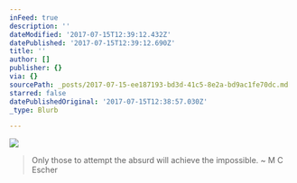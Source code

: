 ```yaml
---
inFeed: true
description: ''
dateModified: '2017-07-15T12:39:12.432Z'
datePublished: '2017-07-15T12:39:12.690Z'
title: ''
author: []
publisher: {}
via: {}
sourcePath: _posts/2017-07-15-ee187193-bd3d-41c5-8e2a-bd9ac1fe70dc.md
starred: false
datePublishedOriginal: '2017-07-15T12:38:57.030Z'
_type: Blurb

---
```

![](https://the-grid-user-content.s3-us-west-2.amazonaws.com/1a7fd371-777b-4da9-90a1-e08f31c2e5f4.jpg)

> Only those to attempt the absurd will achieve the impossible. ~ M C Escher